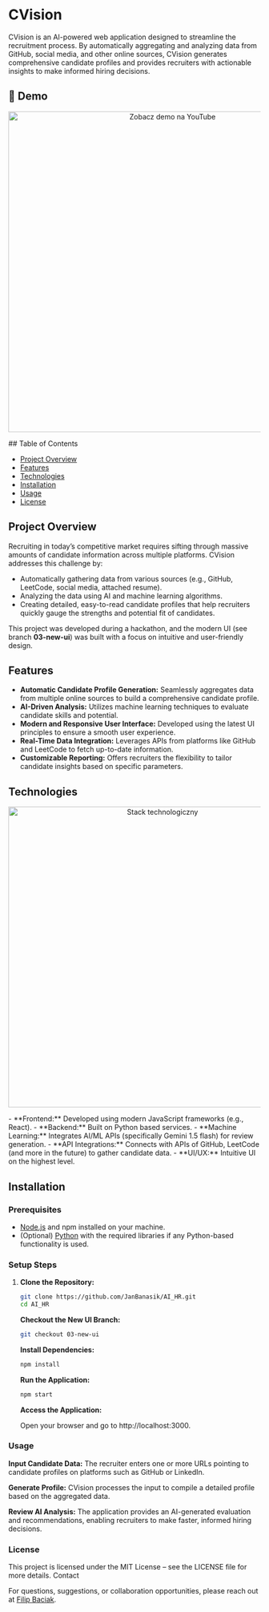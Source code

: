 # CVision

CVision is an AI-powered web application designed to streamline the recruitment process. By automatically aggregating and analyzing data from GitHub, social media, and other online sources, CVision generates comprehensive candidate profiles and provides recruiters with actionable insights to make informed hiring decisions.

## 🎥 Demo

<p align="center">
  <a href="https://youtu.be/V4Z31Cdvlxw">
    <img src="https://img.youtube.com/vi/V4Z31Cdvlxw/0.jpg" alt="Zobacz demo na YouTube" width="640">
  </a>
</p>
## Table of Contents

- [Project Overview](#Project-overview)
- [Features](#Features)
- [Technologies](#Technologies)
- [Installation](#Installation)
- [Usage](#Usage)
- [License](#License)

## Project Overview

Recruiting in today’s competitive market requires sifting through massive amounts of candidate information across multiple platforms. CVision addresses this challenge by:
- Automatically gathering data from various sources (e.g., GitHub, LeetCode, social media, attached resume).
- Analyzing the data using AI and machine learning algorithms.
- Creating detailed, easy-to-read candidate profiles that help recruiters quickly gauge the strengths and potential fit of candidates.

This project was developed during a hackathon, and the modern UI (see branch **03-new-ui**) was built with a focus on intuitive and user-friendly design.

## Features

- **Automatic Candidate Profile Generation:** Seamlessly aggregates data from multiple online sources to build a comprehensive candidate profile.
- **AI-Driven Analysis:** Utilizes machine learning techniques to evaluate candidate skills and potential.
- **Modern and Responsive User Interface:** Developed using the latest UI principles to ensure a smooth user experience.
- **Real-Time Data Integration:** Leverages APIs from platforms like GitHub and LeetCode to fetch up-to-date information.
- **Customizable Reporting:** Offers recruiters the flexibility to tailor candidate insights based on specific parameters.

## Technologies
<p align="center">
  <img src="ścieżka/do/stack.png" alt="Stack technologiczny" width="600"/>
</p>
- **Frontend:** Developed using modern JavaScript frameworks (e.g., React).
- **Backend:** Built on Python based services.
- **Machine Learning:** Integrates AI/ML APIs (specifically Gemini 1.5 flash) for review generation.
- **API Integrations:** Connects with APIs of GitHub, LeetCode (and more in the future) to gather candidate data.
- **UI/UX:** Intuitive UI on the highest level.

## Installation

### Prerequisites

- [Node.js](https://nodejs.org/) and npm installed on your machine.
- (Optional) [Python](https://www.python.org/) with the required libraries if any Python-based functionality is used.

### Setup Steps

1. **Clone the Repository:**

   ```bash
   git clone https://github.com/JanBanasik/AI_HR.git
   cd AI_HR
   ```

    **Checkout the New UI Branch:**
    ```bash
    git checkout 03-new-ui
    ```

    **Install Dependencies:**
    ```bash
    npm install
    ```

    **Run the Application:**
    ````bash
    npm start
    ````
    **Access the Application:**

    Open your browser and go to http://localhost:3000.

### Usage

**Input Candidate Data:** The recruiter enters one or more URLs pointing to candidate profiles on platforms such as GitHub or LinkedIn.

**Generate Profile:** CVision processes the input to compile a detailed profile based on the aggregated data.

**Review AI Analysis:** The application provides an AI-generated evaluation and recommendations, enabling recruiters to make faster, informed hiring decisions.

### License

This project is licensed under the MIT License – see the LICENSE file for more details.
Contact

For questions, suggestions, or collaboration opportunities, please reach out at [Filip Baciak](f.baciak@student.uw.edu.pl).



